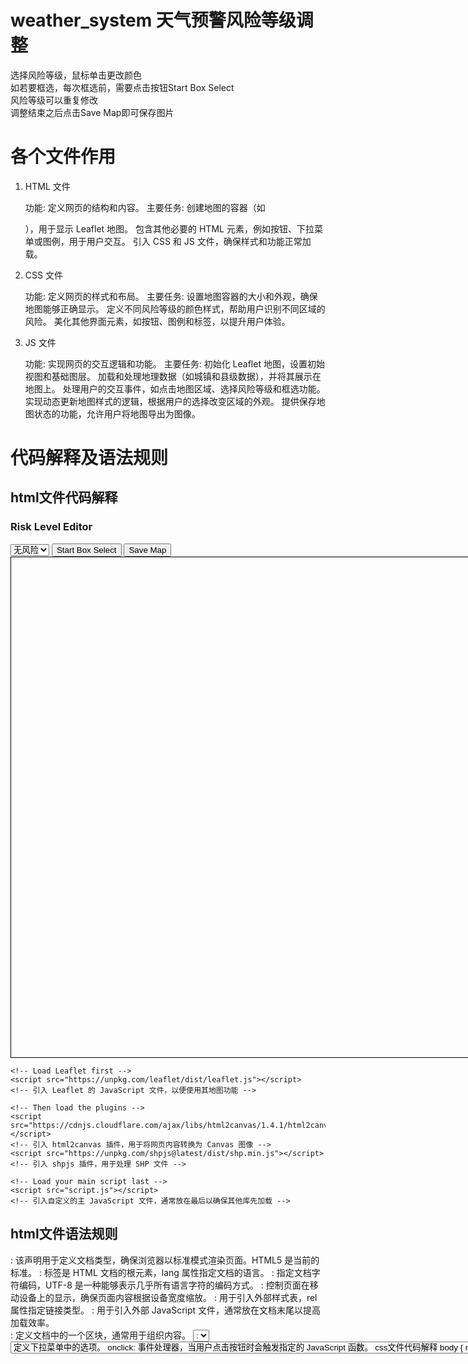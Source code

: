 # weather_system 天气预警风险等级调整
选择风险等级，鼠标单击更改颜色  
如若要框选，每次框选前，需要点击按钮Start Box Select  
风险等级可以重复修改  
调整结束之后点击Save Map即可保存图片  

# 各个文件作用
1. HTML 文件

    功能: 定义网页的结构和内容。
    主要任务:
        创建地图的容器（如 <div id="map"></div>），用于显示 Leaflet 地图。
        包含其他必要的 HTML 元素，例如按钮、下拉菜单或图例，用于用户交互。
        引入 CSS 和 JS 文件，确保样式和功能正常加载。

2. CSS 文件

    功能: 定义网页的样式和布局。
    主要任务:
        设置地图容器的大小和外观，确保地图能够正确显示。
        定义不同风险等级的颜色样式，帮助用户识别不同区域的风险。
        美化其他界面元素，如按钮、图例和标签，以提升用户体验。

3. JS 文件

    功能: 实现网页的交互逻辑和功能。
    主要任务:
        初始化 Leaflet 地图，设置初始视图和基础图层。
        加载和处理地理数据（如城镇和县级数据），并将其展示在地图上。
        处理用户的交互事件，如点击地图区域、选择风险等级和框选功能。
        实现动态更新地图样式的逻辑，根据用户的选择改变区域的外观。
        提供保存地图状态的功能，允许用户将地图导出为图像。

# 代码解释及语法规则
## html文件代码解释
<!DOCTYPE html>
<!-- 声明文档类型，告知浏览器该文件是 HTML5 文档 -->
<html lang="en">
<head>
    <meta charset="UTF-8">
    <!-- 设置字符编码为 UTF-8，支持多种语言字符 -->
    <meta http-equiv="X-UA-Compatible" content="IE=edge">
    <!-- 指定 Internet Explorer 渲染页面的方式 -->
    <meta name="viewport" content="width=device-width, initial-scale=1.0">
    <!-- 确保页面在移动设备上适配良好，设置视口宽度和缩放比例 -->
    <title>Risk Level Map Editor</title>
    <!-- 设置页面标题，显示在浏览器标签上 -->
    <link rel="stylesheet" href="styles.css">
    <!-- 引入外部 CSS 文件用于页面样式 -->
    <link rel="stylesheet" href="https://unpkg.com/leaflet/dist/leaflet.css" />
    <!-- 引入 Leaflet 的 CSS，Leaflet 是一个用于创建交互式地图的库 -->
</head>
<body>
    <div id="controls" class="top-right">
        <!-- 控制面板，包含风险级别选择和按钮 -->
        <h3>Risk Level Editor</h3>
        <!-- 标题 -->
        <select id="risk-level">
            <!-- 下拉选择框，用于选择风险级别 -->
            <option value="无风险">无风险</option>
            <option value="低">低</option>
            <option value="中">中</option>
            <option value="高">高</option>
            <option value="极高">极高</option>
        </select>
        <button onclick="startBoxSelect()">Start Box Select</button>
        <!-- 按钮，点击时调用 startBoxSelect() 函数 -->
        <button onclick="saveMap()">Save Map</button>
        <!-- 按钮，点击时调用 saveMap() 函数 -->
    </div>
    <div id="map" style="width: 800px; height: 800px; margin: auto; border: 1px solid black;"></div>
    <!-- 地图容器，设置固定宽高、居中显示和边框样式 -->
    
    <!-- Load Leaflet first -->
    <script src="https://unpkg.com/leaflet/dist/leaflet.js"></script>
    <!-- 引入 Leaflet 的 JavaScript 文件，以便使用其地图功能 -->
    
    <!-- Then load the plugins -->
    <script src="https://cdnjs.cloudflare.com/ajax/libs/html2canvas/1.4.1/html2canvas.min.js"></script>
    <!-- 引入 html2canvas 插件，用于将网页内容转换为 Canvas 图像 -->
    <script src="https://unpkg.com/shpjs@latest/dist/shp.min.js"></script>
    <!-- 引入 shpjs 插件，用于处理 SHP 文件 -->
    
    <!-- Load your main script last -->
    <script src="script.js"></script>
    <!-- 引入自定义的主 JavaScript 文件，通常放在最后以确保其他库先加载 -->
</body>
</html>  

## html文件语法规则

<!DOCTYPE html>: 该声明用于定义文档类型，确保浏览器以标准模式渲染页面。HTML5 是当前的标准。
<html lang="en">: <html> 标签是 HTML 文档的根元素，lang 属性指定文档的语言。
<meta charset="UTF-8">: 指定文档字符编码，UTF-8 是一种能够表示几乎所有语言字符的编码方式。
<meta name="viewport" content="width=device-width, initial-scale=1.0">: 控制页面在移动设备上的显示，确保页面内容根据设备宽度缩放。
<link rel="stylesheet" href="...">: 用于引入外部样式表，rel 属性指定链接类型。
<script src="..."></script>: 用于引入外部 JavaScript 文件，通常放在文档末尾以提高加载效率。
<div>: 定义文档中的一个区块，通常用于组织内容。
<select> 和 <option>: <select> 创建下拉菜单，<option> 定义下拉菜单中的选项。
onclick: 事件处理器，当用户点击按钮时会触发指定的 JavaScript 函数。

## css文件代码解释

body {
    margin: 0; /* 去除默认的外边距 */
    padding: 0; /* 去除默认的内边距 */
    font-family: Arial, sans-serif; /* 设置全局字体为 Arial，后备为 sans-serif */
    background-color: white; /* 全局背景色设置为白色 */
}

#map {
    background-color: white; /* 确保地图背景为白色 */
}

#controls {
    position: absolute; /* 设置绝对定位，使其相对于最近的定位元素 */
    top: 10px; /* 距离顶部 10 像素 */
    right: 10px; /* 距离右侧 10 像素 */
    background-color: rgba(255, 255, 255, 0.8); /* 设置半透明白色背景 */
    padding: 10px; /* 内边距 10 像素 */
    border: 1px solid #ddd; /* 边框颜色为浅灰色 */
    z-index: 1000; /* 设置层级，确保其在其他元素之上 */
}

h3 {
    margin-top: 0; /* 去除 h3 元素顶部的外边距 */
}

select, button {
    width: 100%; /* 使选择框和按钮宽度为 100% */
    padding: 8px; /* 内边距 8 像素 */
    margin: 5px 0; /* 垂直方向外边距 5 像素，水平方向无外边距 */
}

## css文件语法规则

选择器:
    body, #map, #controls, h3, select, button: 这些是 CSS 选择器，选择相应的 HTML 元素进行样式应用。# 表示 ID 选择器。

属性:
    margin: 控制元素外边距，margin: 0; 表示没有外边距。
    padding: 控制元素内边距，padding: 0; 表示没有内边距。
    font-family: 设置字体类型。sans-serif 是一种无衬线字体，作为备选字体。
    background-color: 设置元素背景颜色。
    position: 控制元素的定位方式。absolute 使元素相对于最近的已定位祖先元素进行定位。
    z-index: 控制元素的层级，值越大，元素越在上层。

颜色:
    rgba(255, 255, 255, 0.8): 表示颜色的红、绿、蓝和透明度（alpha）。这里是半透明白色。

宽度和内外边距:
    width: 100%;: 元素宽度占其父元素的100%。
    margin: 5px 0;: 垂直方向外边距为5像素，水平方向为0。

## js文件代码解释

// Initialize the map
let map = L.map('map', {
    renderer: L.canvas(), // 使用 Canvas 渲染器以提高性能
    preferCanvas: true // 优先使用 Canvas
}).setView([28.3, 120.5], 8); // 设置地图中心和缩放级别

// Add OpenStreetMap tile layer
L.tileLayer('https://{s}.tile.openstreetmap.org/{z}/{x}/{y}.png', {
    maxZoom: 18, // 设置最大缩放级别
}).addTo(map); // 将图层添加到地图中

let townGeojsonLayer; // 存储城镇级别的 GeoJSON 图层
let countyGeojsonLayer; // 存储县级别的 GeoJSON 图层

// 添加手动的经纬度网格线和标签
function addGraticule() {
    const latLines = []; // 存储纬度线
    const lngLines = []; // 存储经度线

    // 生成纬度线
    for (let lat = 27; lat <= 29; lat += 0.5) {
        latLines.push(L.polyline([[lat, 119], [lat, 122]], { color: '#888', weight: 0.5, opacity: 0.8 }).addTo(map));
        // 添加纬度标签
        L.marker([lat, 119], {
            icon: L.divIcon({
                className: 'lat-label',
                html: `<div style="transform: translate(-50%, -100%); font-size: 10px; color: #555;">${lat}° N</div>`
            })
        }).addTo(map);
    }

    // 生成经度线
    for (let lng = 119; lng <= 122; lng += 0.5) {
        lngLines.push(L.polyline([[27, lng], [29, lng]], { color: '#888', weight: 0.5, opacity: 0.8 }).addTo(map));
        // 添加经度标签
        L.marker([27, lng], {
            icon: L.divIcon({
                className: 'lng-label',
                html: `<div style="transform: translate(-50%, 0); font-size: 10px; color: #555;">${lng}° E</div>`
            })
        }).addTo(map);
    }
}

addGraticule(); // 调用函数以添加网格线和标签

// 加载城镇级别的 shapefile 并设置边界样式
shp('xiangzhen.zip').then(function(geojson) {
    townGeojsonLayer = L.geoJSON(geojson, {
        style: function (feature) {
            return {color: '#D3D3D3', weight: 0.6, opacity: 0.4}; // 较浅和较细的城镇边界
        },
        onEachFeature: function (feature, layer) {
            layer.on({
                click: onFeatureClick // 为每个图层添加点击事件
            });
        }
    }).addTo(map); // 将图层添加到地图中
});

// 加载县级别的 shapefile 并设置边界样式
shp('shp.zip').then(function(geojson) {
    countyGeojsonLayer = L.geoJSON(geojson, {
        style: function (feature) {
            return {color: '#696969', weight: 1, opacity: 1}; // 较深和较粗的县边界
        }
    }).addTo(map); // 将图层添加到地图中
});

// 点击事件处理函数以设置风险等级
function onFeatureClick(e) {
    const layer = e.target; // 获取被点击的图层
    layer.setStyle({
        fillColor: getColor(document.getElementById('risk-level').value), // 根据选择的风险等级设置填充颜色
        fillOpacity: 0.8, // 填充透明度
        color: '#777777', // 边框颜色
        weight: 1 // 边框宽度
    });
}

// 添加风险等级图例
function addLegend() {
    const legend = L.control({position: 'bottomleft'}); // 创建图例控件
    legend.onAdd = function () {
        const div = L.DomUtil.create('div', 'info legend'); // 创建图例容器
        div.innerHTML = `<h4>风险等级</h4>
                        <i style="background: #FF4500; width: 12px; height: 12px; display: inline-block;"></i> 极高<br>
                        <i style="background: #FFA500; width: 12px; height: 12px; display: inline-block;"></i> 高<br>
                        <i style="background: #FFD700; width: 12px; height: 12px; display: inline-block;"></i> 中<br>
                        <i style="background: #9ACD32; width: 12px; height: 12px; display: inline-block;"></i> 低<br>
                        <i style="background: #87CEEB; width: 12px; height: 12px; display: inline-block;"></i> 无风险<br>`;
        return div; // 返回图例容器
    };
    legend.addTo(map); // 将图例添加到地图
}

// 将图例添加到地图
addLegend();

// 保存地图的函数
function saveMap() {
    // 使用 html2canvas 将地图保存为高分辨率图像
    html2canvas(document.getElementById('map'), { scale: 2 }).then(canvas => {
        // 创建临时下载链接
        let link = document.createElement('a');
        link.href = canvas.toDataURL(); // 获取图像数据
        link.download = 'map.png'; // 文件名为 map.png
        link.click(); // 触发下载
    }).catch(error => {
        console.error('Error saving the map:', error); // 处理错误
    });
}

// 开始框选功能
function startBoxSelect() {
    map.dragging.disable(); // 禁用地图拖动
    let boxLayer; // 存储选择框图层

    map.on('mousedown', function(e) {
        if (boxLayer) {
            map.removeLayer(boxLayer); // 移除之前的选择框
        }
        let startPoint = e.latlng; // 记录开始点
        boxLayer = L.rectangle([startPoint, startPoint], {color: "#76c7c0", weight: 1}).addTo(map); // 创建选择框

        map.on('mousemove', onMouseMove); // 监听鼠标移动
        map.on('mouseup', onMouseUp); // 监听鼠标释放

        function onMouseMove(e) {
            boxLayer.setBounds([startPoint, e.latlng]); // 更新选择框边界
        }

        function onMouseUp(e) {
            map.off('mousemove', onMouseMove); // 移除鼠标移动事件
            map.off('mouseup', onMouseUp); // 移除鼠标释放事件
            map.dragging.enable(); // 恢复地图拖动

            let bounds = boxLayer.getBounds(); // 获取选择框边界
            townGeojsonLayer.eachLayer(function(layer) {
                if (bounds.intersects(layer.getBounds())) {
                    layer.setStyle({
                        fillColor: getColor(document.getElementById('risk-level').value), // 根据选择的风险等级设置填充颜色
                        fillOpacity: 0.8,
                        color: '#777777',
                        weight: 1
                    });
                }
            });

            // 移除选择框
            map.removeLayer(boxLayer);
        }
    });

    // 结束框选模式
    map.on('mouseup', function() {
        map.dragging.enable(); // 恢复地图拖动
    });
}

// 根据风险等级获取颜色
function getColor(risk) {
    switch (risk) {
        case '极高': return '#FF4500'; // 极高风险颜色
        case '高': return '#FFA500'; // 高风险颜色
        case '中': return '#FFD700'; // 中风险颜色
        case '低': return '#9ACD32'; // 低风险颜色
        case '无风险': return '#87CEEB'; // 无风险颜色
        default: return '#FFFFFF'; // 默认返回白色
    }
}

## js文件语法规则

    let map: 使用 let 声明一个变量 map，其作用域是块级的。
    L.map('map', {...}): 调用 Leaflet 库的 map 方法，创建一个新的地图实例。'map' 是目标 HTML 元素的 ID。
    setView([...], 8): 设置地图的中心坐标和缩放级别。

    L.tileLayer(...): 创建一个新的图层，使用 OpenStreetMap 的瓦片图像。
    addTo(map): 将创建的图层添加到 map 实例中。

    let townGeojsonLayer: 声明变量，用于存储城镇级别的 GeoJSON 图层。
    let countyGeojsonLayer: 同样声明一个变量用于县级别的 GeoJSON 图层。

    function addGraticule(): 定义一个名为 addGraticule 的函数，用于添加网格线。
    const latLines = []: 使用 const 声明一个常量数组，用于存储纬度线。
    const lngLines = []: 声明另一个常量数组，用于存储经度线。

    for (let lat = 27; lat <= 29; lat += 0.5): 使用 for 循环遍历纬度，从 27 到 29，步长为 0.5。
    latLines.push(...): 将创建的纬度线推入 latLines 数组。
    L.polyline(...): 创建一条多线段，表示纬度线。
    L.marker([...], {...}): 创建一个标记，显示纬度标签。
    **html: <div style="...">${lat}° N</div>**: 使用模板字符串生成 HTML 内容，${lat}` 会被实际的纬度值替换。

    for (let lng = 119; lng <= 122; lng += 0.5): 类似于纬度线的循环，生成经度线。
    lngLines.push(...): 将创建的经度线推入 lngLines 数组。

    addGraticule(): 调用之前定义的函数，执行添加网格线和标签的操作。

    shp('xiangzhen.zip').then(...): 使用 shp 函数加载 shapefile，返回一个 Promise。
    L.geoJSON(geojson, {...}): 创建一个新的 GeoJSON 图层，使用加载的地理数据。
    style: function (feature) {...}: 定义样式函数，根据每个特征返回样式对象。
    onEachFeature: function (feature, layer) {...}: 为每个特征添加事件处理器。

    function onFeatureClick(e): 定义一个处理点击事件的函数，接收事件对象 e。
    const layer = e.target: 获取被点击的图层对象。
    layer.setStyle({...}): 设置图层的样式，包括填充颜色、透明度和边框样式。

    function addLegend(): 定义一个函数，用于添加风险等级图例。
    L.control({...}): 创建一个 Leaflet 控件。
    legend.onAdd = function () {...}: 定义控件添加到地图时的操作。
    L.DomUtil.create(...): 创建一个 DOM 元素，作为图例的容器。

    addLegend(): 调用图例添加函数。

    function saveMap(): 定义一个函数，用于保存地图。
    html2canvas(...): 使用 html2canvas 库将指定元素转换为 Canvas。
    link.click(): 触发下载链接，下载生成的图像。

    function startBoxSelect(): 定义一个函数，用于启用框选功能。
    map.on('mousedown', function(e) {...}): 绑定鼠标按下事件，处理框选逻辑。
    boxLayer = L.rectangle([...]): 创建一个矩形作为选择框。
    map.off(...): 移除事件监听器，避免重复绑定。

    function getColor(risk): 定义一个函数，根据风险等级返回对应的颜色。
    switch: 根据 risk 的值选择不同的颜色返回。

## javascript语法
1. 变量声明

    let: 用于声明一个块级作用域的变量，可以被赋值和重新赋值。
    javascript

let x = 10; // 声明变量 x，并赋值为 10
x = 20; // 重新赋值

const: 用于声明一个常量，常量的值不能被重新赋值。
javascript

    const PI = 3.14; // 声明常量 PI，赋值为 3.14

2. 数据类型

JavaScript 有几种基本数据类型：

    Number: 数字类型（整数和浮点数）。

    String: 字符串，用单引号或双引号括起来。
    javascript

let name = "Alice"; // 字符串

Boolean: 布尔值，只有 true 和 false 两个值。

Object: 对象类型，可以存储多个值和更复杂的实体。
javascript

    let person = { name: "Alice", age: 25 }; // 对象

3. 函数定义

    函数声明:
    javascript

function sayHello() {
    console.log("Hello!");
}

函数表达式:
javascript

const sayHello = function() {
    console.log("Hello!");
};

箭头函数: ES6 提供的简洁语法。
javascript

    const sayHello = () => {
        console.log("Hello!");
    };

4. 控制结构

    条件语句: 使用 if, else if, 和 else。
    javascript

if (x > 10) {
    console.log("x is greater than 10");
} else {
    console.log("x is 10 or less");
}

循环: 常用的循环结构有 for 和 while。
javascript

    for (let i = 0; i < 5; i++) {
        console.log(i); // 输出 0 到 4
    }

5. 数组

    数组是一种用于存储多个值的对象。
    javascript

    let fruits = ["apple", "banana", "cherry"]; // 数组
    console.log(fruits[0]); // 输出 "apple"

6. 对象

    对象是键值对的集合。
    javascript

    let car = {
        brand: "Toyota",
        model: "Camry",
        year: 2020
    };
    console.log(car.brand); // 输出 "Toyota"

7. 事件处理

    使用 addEventListener 方法为元素绑定事件。
    javascript

    document.getElementById("myButton").addEventListener("click", function() {
        alert("Button clicked!");
    });

8. Promise

    Promise 用于处理异步操作，允许你在操作完成后执行某个回调。
    javascript

    let promise = new Promise((resolve, reject) => {
        // 异步操作
        if (/* 成功条件 */) {
            resolve("成功!");
        } else {
            reject("失败!");
        }
    });

    promise.then(result => {
        console.log(result); // 成功时执行
    }).catch(error => {
        console.error(error); // 失败时执行
    });

9. 模块

    ES6 引入了模块化，可以使用 import 和 export 语句。
    javascript

    // 在 module.js 中
    export function greet() {
        console.log("Hello!");
    }

    // 在其他文件中
    import { greet } from './module.js';
    greet(); // 调用 greet 函数

10. DOM 操作

    使用 document 对象来操作 HTML 元素。
    javascript

    let element = document.getElementById('myElement'); // 获取元素
    element.style.color = "blue"; // 设置样式

